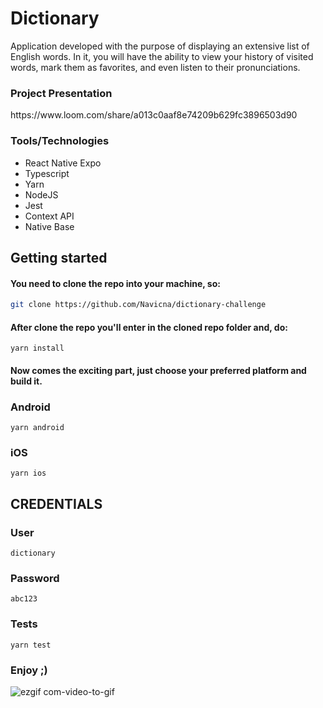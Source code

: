 # Dictionary

Application developed with the purpose of displaying an extensive list of English words. In it, you will have the ability to view your history of visited words, mark them as favorites, and even listen to their pronunciations.

### Project Presentation

<source>
  https://www.loom.com/share/a013c0aaf8e74209b629fc3896503d90
</source>

### Tools/Technologies

- React Native Expo
- Typescript
- Yarn
- NodeJS
- Jest
- Context API
- Native Base

## Getting started

#### You need to clone the repo into your machine, so:

```bash
git clone https://github.com/Navicna/dictionary-challenge
```

#### After clone the repo you'll enter in the cloned repo folder and, do: 

```
yarn install
```

#### Now comes the exciting part, just choose your preferred platform and build it.

### Android

```
yarn android
```

### iOS

```
yarn ios
```

## CREDENTIALS

### User
```
dictionary
```
### Password
```
abc123
```

### Tests

```
yarn test
```

### Enjoy ;)

![ezgif com-video-to-gif](https://github.com/Navicna/challenge-truckpag-victor/assets/52223211/6799021f-503a-45b0-a0a4-ba5bf27d0238)



